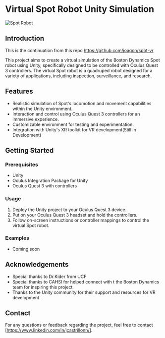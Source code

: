 # Virtual Spot Robot Unity Simulation

![Spot Robot](https://www.cnet.com/a/img/resize/174dd57d10ef1ae9d9d6f3dd553f48504f443c38/hub/2020/05/08/ea85a111-dc22-4ac9-9e53-5f5771301c82/bostondynamicsspot.jpg?auto=webp&fit=crop&height=675&precrop=1080,785,x0,y182&width=1200)

## Introduction

This is the continuation from this repo https://github.com/joaqcn/spot-vr 

This project aims to create a virtual simulation of the Boston Dynamics Spot robot using Unity, specifically designed to be controlled with Oculus Quest 3 controllers. The virtual Spot robot is a quadruped robot designed for a variety of applications, including inspection, surveillance, and research.

## Features

- Realistic simulation of Spot's locomotion and movement capabilities within the Unity environment.
- Interaction and control using Oculus Quest 3 controllers for an immersive experience.
- Customizable environment for testing and experimentation.
- Integration with Unity's XR toolkit for VR development(Still in Development)

## Getting Started

### Prerequisites

- Unity 
- Oculus Integration Package for Unity
- Oculus Quest 3 with controllers


### Usage

1. Deploy the Unity project to your Oculus Quest 3 device.
2. Put on your Oculus Quest 3 headset and hold the controllers.
3. Follow on-screen instructions or controller mappings to control the virtual Spot robot.

### Examples
 - Coming soon
## Acknowledgements

- Special thanks to Dr.Kider from UCF
- Special thanks to CAHSI for helped connect with t the Boston Dynamics team for inspiring this project.
- Thanks to the Unity community for their support and resources for VR development.

## Contact

For any questions or feedback regarding the project, feel free to contact [https://www.linkedin.com/in/jcastrillonn/].
